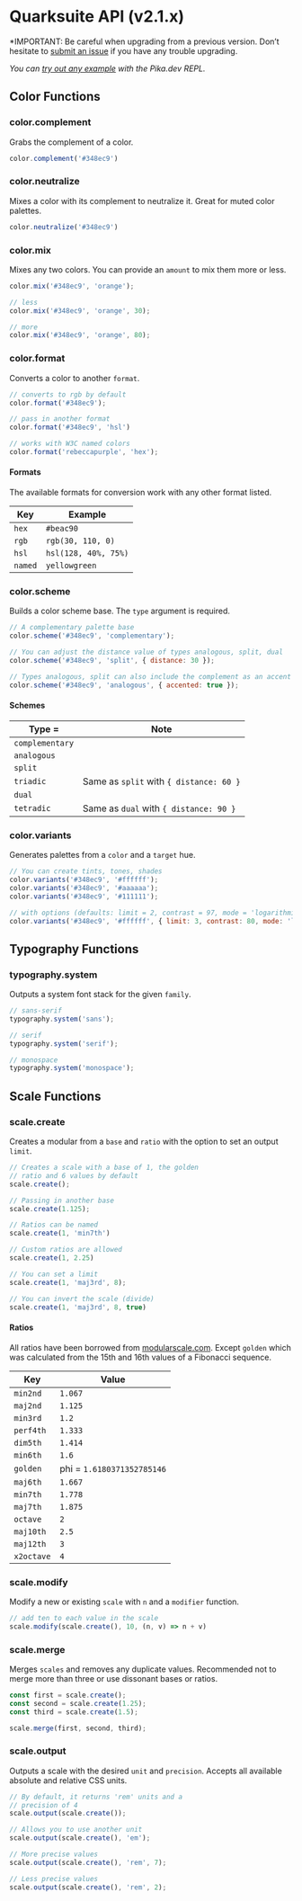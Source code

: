 # Quarksuite API (v2.1.x)

*IMPORTANT: Be careful when upgrading from a previous version. Don’t hesitate to [submit an issue](https://github.com/quarksuite/core/issues) if you have any trouble upgrading.

*You can [try out any example](https://www.pika.dev/packages/@quarksuite/core/repl) with the Pika.dev REPL.*

## Color Functions

### color.complement

Grabs the complement of a color.

```js
color.complement('#348ec9')
```

### color.neutralize

Mixes a color with its complement to neutralize it. Great for muted color palettes.

```js
color.neutralize('#348ec9')
```

### color.mix

Mixes any two colors. You can provide an `amount` to mix them more or less.

```js
color.mix('#348ec9', 'orange');

// less
color.mix('#348ec9', 'orange', 30);

// more
color.mix('#348ec9', 'orange', 80);
```

### color.format

Converts a color to another `format`.

```js
// converts to rgb by default
color.format('#348ec9');

// pass in another format
color.format('#348ec9', 'hsl')

// works with W3C named colors
color.format('rebeccapurple', 'hex');
```

#### Formats

The available formats for conversion work with any other format listed.

| Key     | Example              |
| ------- | -------------------- |
| `hex`   | `#beac90`            |
| `rgb`   | `rgb(30, 110, 0)`    |
| `hsl`   | `hsl(128, 40%, 75%)` |
| `named` | `yellowgreen`        |

### color.scheme

Builds a color scheme base. The `type` argument is required.

```js
// A complementary palette base
color.scheme('#348ec9', 'complementary');

// You can adjust the distance value of types analogous, split, dual
color.scheme('#348ec9', 'split', { distance: 30 });

// Types analogous, split can also include the complement as an accent
color.scheme('#348ec9', 'analogous', { accented: true });
```

#### Schemes

| Type =          | Note                                    |
| --------------- | --------------------------------------- |
| `complementary` |                                         |
| `analogous`     |                                         |
| `split`         |                                         |
| `triadic`       | Same as `split` with `{ distance: 60 }` |
| `dual`          |                                         |
| `tetradic`      | Same as `dual` with `{ distance: 90 }`  |

### color.variants

Generates palettes from a `color` and a `target` hue.

```js
// You can create tints, tones, shades
color.variants('#348ec9', '#ffffff');
color.variants('#348ec9', '#aaaaaa');
color.variants('#348ec9', '#111111');

// with options (defaults: limit = 2, contrast = 97, mode = 'logarithmic')
color.variants('#348ec9', '#ffffff', { limit: 3, contrast: 80, mode: 'linear'});
```

## Typography Functions

### typography.system

Outputs a system font stack for the given `family`.

```js
// sans-serif
typography.system('sans');

// serif
typography.system('serif');

// monospace
typography.system('monospace');
```

## Scale Functions

### scale.create

Creates a modular from a `base` and `ratio` with the option to set an output `limit`.

```js
// Creates a scale with a base of 1, the golden
// ratio and 6 values by default
scale.create();

// Passing in another base
scale.create(1.125);

// Ratios can be named
scale.create(1, 'min7th')

// Custom ratios are allowed
scale.create(1, 2.25)

// You can set a limit
scale.create(1, 'maj3rd', 8);

// You can invert the scale (divide)
scale.create(1, 'maj3rd', 8, true)
```

#### Ratios

All ratios have been borrowed from [modularscale.com](https://modularscale.com). Except `golden` which was calculated from the 15th and 16th values of a Fibonacci sequence.

| Key        | Value                      |
| ---------- | -------------------------- |
| `min2nd`   | `1.067`                    |
| `maj2nd`   | `1.125`                    |
| `min3rd`   | `1.2`                      |
| `perf4th`  | `1.333`                    |
| `dim5th`   | `1.414`                    |
| `min6th`   | `1.6`                      |
| `golden`   | phi = `1.6180371352785146` |
| `maj6th`   | `1.667`                    |
| `min7th`   | `1.778`                    |
| `maj7th`   | `1.875`                    |
| `octave`   | `2`                        |
| `maj10th`  | `2.5`                      |
| `maj12th`  | `3`                        |
| `x2octave` | `4`                        |

### scale.modify

Modify a new or existing `scale` with `n` and a `modifier` function.

```js
// add ten to each value in the scale
scale.modify(scale.create(), 10, (n, v) => n + v)
```

### scale.merge

Merges `scales` and removes any duplicate values. Recommended not to merge more than three or use dissonant bases or ratios.

```js
const first = scale.create();
const second = scale.create(1.25);
const third = scale.create(1.5);

scale.merge(first, second, third);
```

### scale.output

Outputs a scale with the desired `unit` and `precision`. Accepts all available absolute and relative CSS units.

```js
// By default, it returns 'rem' units and a
// precision of 4
scale.output(scale.create());

// Allows you to use another unit
scale.output(scale.create(), 'em');

// More precise values
scale.output(scale.create(), 'rem', 7);

// Less precise values
scale.output(scale.create(), 'rem', 2);
```

